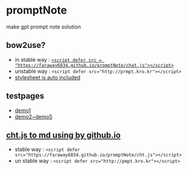 # promptNote
make gpt prompt note solution

## bow2use?

 - in stable way : [`<script defer src = "https://faraway6834.github.io/promptNote/chat.js"></script>`](https://FarAway6834.github.io/promptNote/chat.js)
 - unstable way : `<script defer src="http://prmpt.kro.kr"></script>`
 - [stylesheet is auto included](https://FarAway6834.github.io/promptNote/chat.css)

## testpages
 - [demo1](./demo)
 - [demo2~demo5](./demoN)

## [cht.js to md using by github.io](https://faraway6834.github.io/promptNote/cht.js)

 - stable way : `<script defer src="https://faraway6834.github.io/promptNote/cht.js"></script>`
 - un stable way : `<script defer src="http://pmpt.kro.kr"></script>`